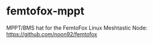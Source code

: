 # femtofox-mppt

MPPT/BMS hat for the FemtoFox Linux Meshtastic Node: https://github.com/noon92/femtofox

